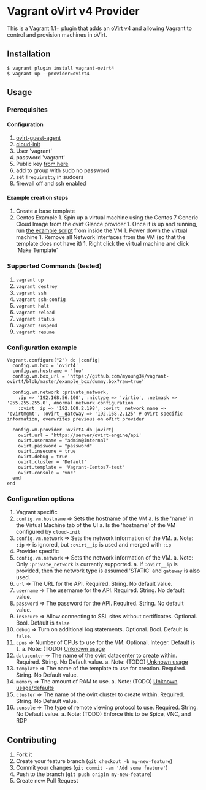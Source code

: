 # Vagrant oVirt v4 Provider

This is a [Vagrant](http://www.vagrantup.com) 1.1+ plugin that adds an
[oVirt v4](http://ovirt.org) and
allowing Vagrant to control and provision machines in oVirt.

## Installation

```
$ vagrant plugin install vagrant-ovirt4
$ vagrant up --provider=ovirt4
```

## Usage

### Prerequisites

#### Configuration

1. [ovirt-guest-agent](https://github.com/oVirt/ovirt-guest-agent)
1. [cloud-init](https://cloudinit.readthedocs.io/en/latest/)
1. User 'vagrant'
  1. password 'vagrant'
  1. Public key [from here](https://raw.githubusercontent.com/mitchellh/vagrant/master/keys/vagrant.pub)
  1. add to group with sudo no password
1. set `!requiretty` in sudoers
1. firewall off and ssh enabled

#### Example creation steps

1. Create a base template
  1. Centos Example
    1. Spin up a virtual machine using the Centos 7 Generic Cloud Image from the ovirt Glance provider
    1. Once it is up and running, run [the example script](tools/prepare_redhat_for_box.sh) from inside the VM
    1. Power down the virtual machine
    1. Remove all Network Interfaces from the VM (so that the template does not have it)
    1. Right click the virtual machine and click 'Make Template'

### Supported Commands (tested)

1. `vagrant up`
1. `vagrant destroy`
1. `vagrant ssh`
1. `vagrant ssh-config`
1. `vagrant halt`
1. `vagrant reload`
1. `vagrant status`
1. `vagrant suspend`
1. `vagrant resume`

### Configuration example

```
Vagrant.configure("2") do |config|
  config.vm.box = 'ovirt4'
  config.vm.hostname = "foo" 
  config.vm.box_url = 'https://github.com/myoung34/vagrant-ovirt4/blob/master/example_box/dummy.box?raw=true'

  config.vm.network :private_network,
    :ip => '192.168.56.100', :nictype => 'virtio', :netmask => '255.255.255.0', #normal network configuration
    :ovirt__ip => '192.168.2.198', :ovirt__network_name => 'ovirtmgmt', :ovirt__gateway => '192.168.2.125' # oVirt specific information, overwrites previous on oVirt provider

  config.vm.provider :ovirt4 do |ovirt|
    ovirt.url = 'https://server/ovirt-engine/api'
    ovirt.username = "admin@internal"
    ovirt.password = "password"
    ovirt.insecure = true
    ovirt.debug = true
    ovirt.cluster = 'Default'
    ovirt.template = 'Vagrant-Centos7-test'
    ovirt.console = 'vnc'
  end
end
```

### Configuration options

1. Vagrant specific
  1. `config.vm.hostname` => Sets the hostname of the VM
    a. Is the 'name' in the Virtual Machine tab of the UI
    a. Is the 'hostname' of the VM configured by `cloud-init`
  1. `config.vm.network` => Sets the network information of the VM.
    a. Note: `:ip` => is ignored, but `:ovirt__ip` is used and merged with `:ip`
1. Provider specific
  1. `config.vm.network` => Sets the network information of the VM.
    a. Note: Only `:private_network` is currently supported.
    a. If `:ovirt__ip` is provided, then the network type is assumed 'STATIC' and `gateway` is also used.
  1. `url` =>  The URL for the API. Required. String. No default value.
  1. `username` => The username for the API. Required. String. No default value.
  1. `password` => The password for the API. Required. String. No default value.
  1. `insecure` => Allow connecting to SSL sites without certificates. Optional. Bool. Default is `false`
  1. `debug` => Turn on additional log statements. Optional. Bool. Default is `false`.
  1. `cpus` => Number of CPUs to use for the VM. Optional. Integer. Default is `1`. 
    a. Note: (TODO) [Unknown usage](https://github.com/myoung34/vagrant-ovirt4/issues/26)
  1. `datacenter` => The name of the ovirt datacenter to create within. Required. String. No Default value.
    a. Note: (TODO) [Unknown usage](https://github.com/myoung34/vagrant-ovirt4/issues/26)
  1. `template` => The name of the template to use for creation. Required. String. No Default value.
  1. `memory` => The amount of RAM to use. 
    a. Note: (TODO) [Unknown usage/defaults](https://github.com/myoung34/vagrant-ovirt4/issues/26)
  1. `cluster` => The name of the ovirt cluster to create within. Required. String. No Default value.
  1. `console` => The type of remote viewing protocol to use. Required. String. No Default value.
    a. Note: (TODO) Enforce this to be Spice, VNC, and RDP

## Contributing

1. Fork it
2. Create your feature branch (`git checkout -b my-new-feature`)
3. Commit your changes (`git commit -am 'Add some feature'`)
4. Push to the branch (`git push origin my-new-feature`)
5. Create new Pull Request

